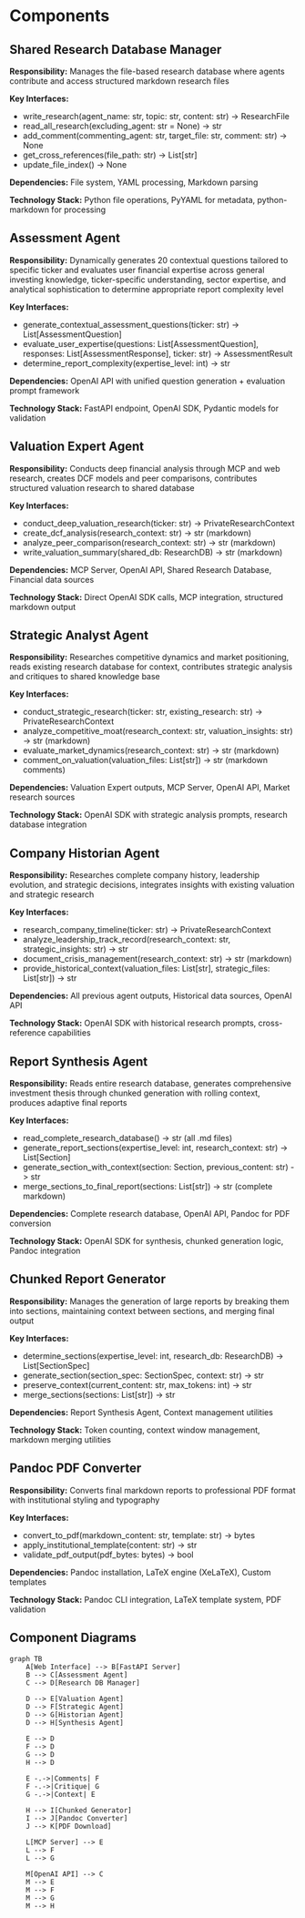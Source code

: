# Components

## Shared Research Database Manager

**Responsibility:** Manages the file-based research database where agents contribute and access structured markdown research files

**Key Interfaces:**
- write_research(agent_name: str, topic: str, content: str) -> ResearchFile
- read_all_research(excluding_agent: str = None) -> str
- add_comment(commenting_agent: str, target_file: str, comment: str) -> None
- get_cross_references(file_path: str) -> List[str]
- update_file_index() -> None

**Dependencies:** File system, YAML processing, Markdown parsing

**Technology Stack:** Python file operations, PyYAML for metadata, python-markdown for processing

## Assessment Agent

**Responsibility:** Dynamically generates 20 contextual questions tailored to specific ticker and evaluates user financial expertise across general investing knowledge, ticker-specific understanding, sector expertise, and analytical sophistication to determine appropriate report complexity level

**Key Interfaces:**
- generate_contextual_assessment_questions(ticker: str) -> List[AssessmentQuestion]
- evaluate_user_expertise(questions: List[AssessmentQuestion], responses: List[AssessmentResponse], ticker: str) -> AssessmentResult
- determine_report_complexity(expertise_level: int) -> str

**Dependencies:** OpenAI API with unified question generation + evaluation prompt framework

**Technology Stack:** FastAPI endpoint, OpenAI SDK, Pydantic models for validation

## Valuation Expert Agent

**Responsibility:** Conducts deep financial analysis through MCP and web research, creates DCF models and peer comparisons, contributes structured valuation research to shared database

**Key Interfaces:**
- conduct_deep_valuation_research(ticker: str) -> PrivateResearchContext
- create_dcf_analysis(research_context: str) -> str (markdown)
- analyze_peer_comparison(research_context: str) -> str (markdown)
- write_valuation_summary(shared_db: ResearchDB) -> str (markdown)

**Dependencies:** MCP Server, OpenAI API, Shared Research Database, Financial data sources

**Technology Stack:** Direct OpenAI SDK calls, MCP integration, structured markdown output

## Strategic Analyst Agent

**Responsibility:** Researches competitive dynamics and market positioning, reads existing research database for context, contributes strategic analysis and critiques to shared knowledge base

**Key Interfaces:**
- conduct_strategic_research(ticker: str, existing_research: str) -> PrivateResearchContext  
- analyze_competitive_moat(research_context: str, valuation_insights: str) -> str (markdown)
- evaluate_market_dynamics(research_context: str) -> str (markdown)
- comment_on_valuation(valuation_files: List[str]) -> str (markdown comments)

**Dependencies:** Valuation Expert outputs, MCP Server, OpenAI API, Market research sources

**Technology Stack:** OpenAI SDK with strategic analysis prompts, research database integration

## Company Historian Agent

**Responsibility:** Researches complete company history, leadership evolution, and strategic decisions, integrates insights with existing valuation and strategic research

**Key Interfaces:**
- research_company_timeline(ticker: str) -> PrivateResearchContext
- analyze_leadership_track_record(research_context: str, strategic_insights: str) -> str
- document_crisis_management(research_context: str) -> str (markdown)
- provide_historical_context(valuation_files: List[str], strategic_files: List[str]) -> str

**Dependencies:** All previous agent outputs, Historical data sources, OpenAI API

**Technology Stack:** OpenAI SDK with historical research prompts, cross-reference capabilities

## Report Synthesis Agent  

**Responsibility:** Reads entire research database, generates comprehensive investment thesis through chunked generation with rolling context, produces adaptive final reports

**Key Interfaces:**
- read_complete_research_database() -> str (all .md files)
- generate_report_sections(expertise_level: int, research_context: str) -> List[Section]
- generate_section_with_context(section: Section, previous_content: str) -> str
- merge_sections_to_final_report(sections: List[str]) -> str (complete markdown)

**Dependencies:** Complete research database, OpenAI API, Pandoc for PDF conversion

**Technology Stack:** OpenAI SDK for synthesis, chunked generation logic, Pandoc integration

## Chunked Report Generator

**Responsibility:** Manages the generation of large reports by breaking them into sections, maintaining context between sections, and merging final output

**Key Interfaces:**
- determine_sections(expertise_level: int, research_db: ResearchDB) -> List[SectionSpec]
- generate_section(section_spec: SectionSpec, context: str) -> str
- preserve_context(current_content: str, max_tokens: int) -> str
- merge_sections(sections: List[str]) -> str

**Dependencies:** Report Synthesis Agent, Context management utilities

**Technology Stack:** Token counting, context window management, markdown merging utilities

## Pandoc PDF Converter

**Responsibility:** Converts final markdown reports to professional PDF format with institutional styling and typography

**Key Interfaces:**
- convert_to_pdf(markdown_content: str, template: str) -> bytes
- apply_institutional_template(content: str) -> str
- validate_pdf_output(pdf_bytes: bytes) -> bool

**Dependencies:** Pandoc installation, LaTeX engine (XeLaTeX), Custom templates

**Technology Stack:** Pandoc CLI integration, LaTeX template system, PDF validation

## Component Diagrams

```mermaid
graph TB
    A[Web Interface] --> B[FastAPI Server]
    B --> C[Assessment Agent]
    C --> D[Research DB Manager]
    
    D --> E[Valuation Agent]
    D --> F[Strategic Agent] 
    D --> G[Historian Agent]
    D --> H[Synthesis Agent]
    
    E --> D
    F --> D
    G --> D
    H --> D
    
    E -.->|Comments| F
    F -.->|Critique| G
    G -.->|Context| E
    
    H --> I[Chunked Generator]
    I --> J[Pandoc Converter]
    J --> K[PDF Download]
    
    L[MCP Server] --> E
    L --> F
    L --> G
    
    M[OpenAI API] --> C
    M --> E
    M --> F
    M --> G
    M --> H
```
